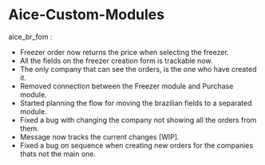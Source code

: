 # Aice-Custom-Modules

aice_br_fom :
- Freezer order now returns the price when selecting the freezer.
- All the fields on the freezer creation form is trackable now.
- The only company that can see the orders, is the one who have created it.
- Removed connection between the Freezer module and Purchase module.
- Started planning the flow for moving the brazilian fields to a separated module.
- Fixed a bug with changing the company not showing all the orders from them.
- Message now tracks the current changes [WIP].
- Fixed a bug on sequence when creating new orders for the companies thats not the main one.
